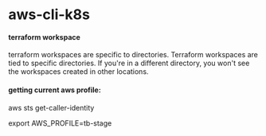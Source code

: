 # aws-cli-k8s



#### terraform workspace
terraform workspaces are specific to directories.
Terraform workspaces are tied to specific directories. If you're in a different directory, you won't see the workspaces created in other locations.
#### getting current aws profile:
aws sts get-caller-identity

export AWS_PROFILE=tb-stage
